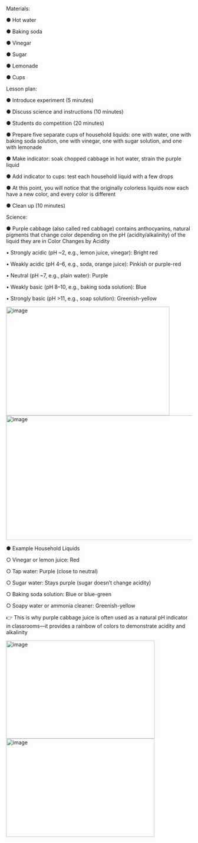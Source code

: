 Materials:

●	Hot water

●	Baking soda

●	Vinegar

●	Sugar

●	Lemonade

●	Cups

Lesson plan:

●	Introduce experiment (5 minutes)

●	Discuss science and instructions (10 minutes)

●	Students do competition (20 minutes)

  ●	Prepare five separate cups of household liquids: one with water, one with baking soda solution, one with vinegar, one with sugar solution, and one with lemonade

  ●	Make indicator: soak chopped cabbage in hot water, strain the purple liquid

  ●	Add indicator to cups: test each household liquid with a few drops

  ●	At this point, you will notice that the originally colorless liquids now each have a new color, and every color is different

●	Clean up (10 minutes)

Science:

●	Purple cabbage (also called red cabbage) contains anthocyanins, natural pigments that change color depending on the pH (acidity/alkalinity) of the liquid they are in
Color Changes by Acidity

  •	Strongly acidic (pH ~2, e.g., lemon juice, vinegar): Bright red

  •	Weakly acidic (pH 4–6, e.g., soda, orange juice): Pinkish or purple-red

  •	Neutral (pH ~7, e.g., plain water): Purple

  •	Weakly basic (pH 8–10, e.g., baking soda solution): Blue

  •	Strongly basic (pH >11, e.g., soap solution): Greenish-yellow

  <img width="443" height="294" alt="image" src="https://github.com/user-attachments/assets/4c08c9bc-f220-431a-8eb0-cff2ae4d7968" />
  <img width="864" height="337" alt="image" src="https://github.com/user-attachments/assets/888f6ad2-c76c-4f64-9904-e19ee6afbd13" />

●	Example Household Liquids

  ○	Vinegar or lemon juice: Red
  
  ○	Tap water: Purple (close to neutral)
  
  ○	Sugar water: Stays purple (sugar doesn’t change acidity)
  
  ○	Baking soda solution: Blue or blue-green
  
  ○	Soapy water or ammonia cleaner: Greenish-yellow
  

👉 This is why purple cabbage juice is often used as a natural pH indicator in classrooms—it provides a rainbow of colors to demonstrate acidity and alkalinity


<img width="403" height="265" alt="image" src="https://github.com/user-attachments/assets/c390fc9b-3715-497f-8114-fa06edc11559" /><img width="402" height="266" alt="image" src="https://github.com/user-attachments/assets/4372eb27-9dc7-413d-9321-d769411781dc" />


    


